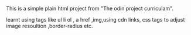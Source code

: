 This is a simple plain html project from "The odin project curriculam".

learnt using tags like  ul li ol , a href ,img,using cdn links, css tags to adjust image resoultion ,border-radius  etc.